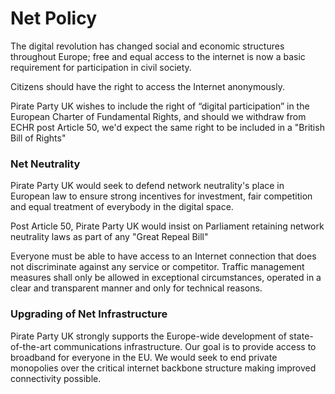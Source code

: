 Net Policy
==========

The digital revolution has changed social and economic structures
throughout Europe; free and equal access to the internet is now a basic
requirement for participation in civil society.

Citizens should have the right to access the Internet anonymously.

Pirate Party UK wishes to include the right of “digital participation” in the
European Charter of Fundamental Rights, and should we withdraw from ECHR post
Article 50, we'd expect the same right to be included in a "British Bill of 
Rights"

### Net Neutrality
Pirate Party UK would seek to defend network neutrality's place in European law 
to ensure strong incentives for investment, fair competition and equal treatment
of everybody in the digital space.

Post Article 50, Pirate Party UK would insist on Parliament retaining network
neutrality laws as part of any "Great Repeal Bill"

Everyone must be able to have access to an Internet connection that does
not discriminate against any service or competitor. Traffic management
measures shall only be allowed in exceptional circumstances, operated in
a clear and transparent manner and only for technical reasons.

### Upgrading of Net Infrastructure
Pirate Party UK strongly supports the Europe-wide development of 
state-of-the-art communications infrastructure. Our goal is to provide access to
broadband for everyone in the EU. We would seek to end private monopolies over
the critical internet backbone structure making improved connectivity possible.
